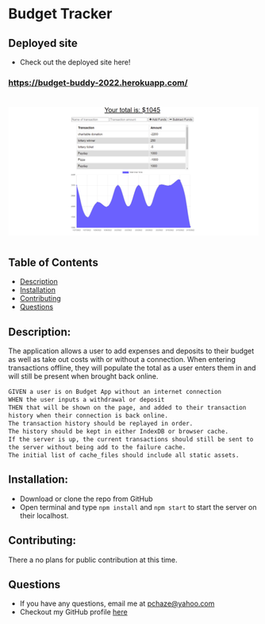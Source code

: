 # Budget Tracker

## Deployed site
- Check out the deployed site here!

### https://budget-buddy-2022.herokuapp.com/
#
![Screenshot of Landing page.](./assets/wep-page-screenshot.png)
#

## Table of Contents

- [Description](#Description)
- [Installation](#Installation)
- [Contributing](#Contributing)
- [Questions](#Questions)

## Description:

The application allows a user to add expenses and deposits to their budget as well as take out costs with or without a connection. When entering transactions offline, they will populate the total as a user enters them in and will still be present when brought back online.

```
GIVEN a user is on Budget App without an internet connection
WHEN the user inputs a withdrawal or deposit
THEN that will be shown on the page, and added to their transaction history when their connection is back online.
The transaction history should be replayed in order.
The history should be kept in either IndexDB or browser cache.
If the server is up, the current transactions should still be sent to
the server without being add to the failure cache.
The initial list of cache_files should include all static assets.

```

## Installation:

- Download or clone the repo from GitHub
- Open terminal and type ```npm install``` and ```npm start``` to start the server on their localhost.

## Contributing:

There a no plans for public contribution at this time.

## Questions

- If you have any questions, email me at pchaze@yahoo.com
- Checkout my GitHub profile [here](https://github.com/PhalenH)
